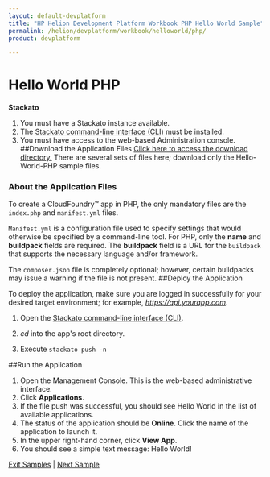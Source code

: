 ```yaml
---
layout: default-devplatform
title: "HP Helion Development Platform Workbook PHP Hello World Sample"
permalink: /helion/devplatform/workbook/helloworld/php/
product: devplatform

---
```

# Hello World PHP

**Stackato**

1. You must have a Stackato instance available. 
2. The  [Stackato command-line interface (CLI)](http://docs.stackato.com/user/client/index.html#client) must be installed. 
3. You must have access to the web-based Administration console.
##Download the Application Files
[Click here to access the download directory.](https://gitlab.gozer.hpcloud.net/developer-experience/sampleapps) There are several sets of files here; download only the Hello-World-PHP sample files.

### About the Application Files
To create a CloudFoundry&trade; app in PHP, the only mandatory files are the `index.php` and `manifest.yml` files. 

`Manifest.yml` is a configuration file used to specify settings that would otherwise be specified by a command-line tool. For PHP, only the **name** and **buildpack** fields are required. The **buildpack** field is a URL for the `buildpack` that supports the necessary language and/or framework.

The `composer.json` file is completely optional; however, certain buildpacks may issue a warning if the file is not present.
##Deploy the Application

To deploy the application, make sure you are logged in successfully for your desired target environment; for example, *https://api.yourapp.com*.

1. Open the  [Stackato command-line interface (CLI)](http://docs.stackato.com/user/client/index.html#client).

2. *cd* into the app's root directory.
3. Execute `stackato push -n` 

##Run the Application

1. Open the Management Console. This is the web-based administrative interface.
2. Click **Applications**.
3. If the file push was successful, you should see Hello World in the list of available applications. 
4. The status of the application should be **Online**. Click the name of the application to launch it. 
5. In the upper right-hand corner, click **View App**.
6. You should see a simple text message: Hello World!

[Exit Samples](/helion/devplatform/) | [Next Sample](/helion/devplatform/workbook/database/php/) 

